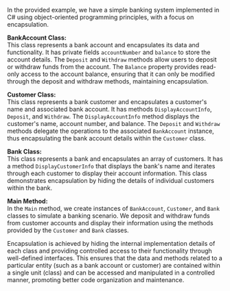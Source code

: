 In the provided example, we have a simple banking system implemented in C# using object-oriented programming principles, with a focus on encapsulation.

**BankAccount Class:**  
This class represents a bank account and encapsulates its data and functionality. It has private fields `accountNumber` and `balance` to store the account details. The `Deposit` and `Withdraw` methods allow users to deposit or withdraw funds from the account. The `Balance` property provides read-only access to the account balance, ensuring that it can only be modified through the deposit and withdraw methods, maintaining encapsulation.

**Customer Class:**  
This class represents a bank customer and encapsulates a customer's name and associated bank account. It has methods `DisplayAccountInfo`, `Deposit`, and `Withdraw`. The `DisplayAccountInfo` method displays the customer's name, account number, and balance. The `Deposit` and `Withdraw` methods delegate the operations to the associated `BankAccount` instance, thus encapsulating the bank account details within the `Customer` class.

**Bank Class:**  
This class represents a bank and encapsulates an array of customers. It has a method `DisplayCustomerInfo` that displays the bank's name and iterates through each customer to display their account information. This class demonstrates encapsulation by hiding the details of individual customers within the bank.

**Main Method:**  
In the `Main` method, we create instances of `BankAccount`, `Customer`, and `Bank` classes to simulate a banking scenario. We deposit and withdraw funds from customer accounts and display their information using the methods provided by the `Customer` and `Bank` classes.

Encapsulation is achieved by hiding the internal implementation details of each class and providing controlled access to their functionality through well-defined interfaces. This ensures that the data and methods related to a particular entity (such as a bank account or customer) are contained within a single unit (class) and can be accessed and manipulated in a controlled manner, promoting better code organization and maintenance.
